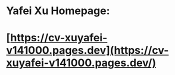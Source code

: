 # Yafei Xu Homepage:


# [https://cv-xuyafei-v141000.pages.dev](https://cv-xuyafei-v141000.pages.dev/)

